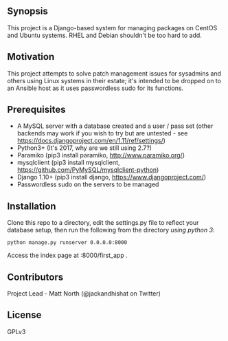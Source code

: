 ## Synopsis

This project is a Django-based system for managing packages on CentOS and Ubuntu systems. RHEL and Debian shouldn't be too hard to add.

## Motivation

This project attempts to solve patch management issues for sysadmins and others using Linux systems in their estate; it's intended to be dropped on to an Ansible host as it uses passwordless sudo for its functions.

## Prerequisites

- A MySQL server with a database created and a user / pass set (other backends may work if you wish to try but are untested - see https://docs.djangoproject.com/en/1.11/ref/settings/)
- Python3+ (It's 2017, why are we still using 2.7?)
- Paramiko (pip3 install paramiko, http://www.paramiko.org/)
- mysqlclient (pip3 install mysqlclient, https://github.com/PyMySQL/mysqlclient-python)
- Django 1.10+ (pip3 install django, https://www.djangoproject.com/)
- Passwordless sudo on the servers to be managed 

## Installation

Clone this repo to a directory, edit the settings.py file to reflect your database setup, then run the following from the directory *using python 3*:

`python manage.py runserver 0.0.0.0:8000`

Access the index page at <webserver address>:8000/first_app .

## Contributors

Project Lead - Matt North (@jackandhishat on Twitter)

## License

GPLv3
